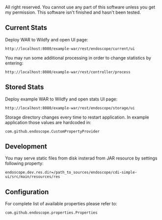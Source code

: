 All right reserved.
You cannot use any part of this software unless you get my permission.
This software isn't finished and hasn't been tested.


Current Stats
-------------
Deploy WAR to Wildfy and open UI page:

	http://localhost:8080/example-war/rest/endoscope/current/ui

You may run some additional processing in order to change statistics by entering:
     
    http://localhost:8080/example-war/rest/controller/process


Stored Stats
------------
Deploy example WAR to Wildfy and open stats UI page:

    http://localhost:8080/example-war/rest/endoscope/storage/ui
        
Storage directory changes every time to restart application. 
In example application those values are hardcoded in:
    
    com.github.endoscope.CustomPropertyProvider

Development
--------------
You may serve static files from disk insterad from JAR resource by settings following property:
 
    endoscope.dev.res.dir=/path_to_sources/endoscope/cdi-simple-ui/src/main/resources/res
    
Configuration
-------------
For complete list of available properties please refer to:

    com.github.endoscope.properties.Properties
     